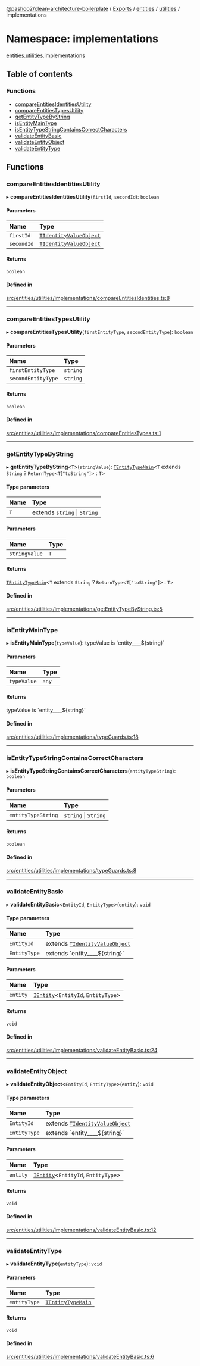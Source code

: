 [@pashoo2/clean-architecture-boilerplate](../README.md) / [Exports](../modules.md) / [entities](entities.md) / [utilities](entities.utilities.md) / implementations

# Namespace: implementations

[entities](entities.md).[utilities](entities.utilities.md).implementations

## Table of contents

### Functions

- [compareEntitiesIdentitiesUtility](entities.utilities.implementations.md#compareentitiesidentitiesutility)
- [compareEntitiesTypesUtility](entities.utilities.implementations.md#compareentitiestypesutility)
- [getEntityTypeByString](entities.utilities.implementations.md#getentitytypebystring)
- [isEntityMainType](entities.utilities.implementations.md#isentitymaintype)
- [isEntityTypeStringContainsCorrectCharacters](entities.utilities.implementations.md#isentitytypestringcontainscorrectcharacters)
- [validateEntityBasic](entities.utilities.implementations.md#validateentitybasic)
- [validateEntityObject](entities.utilities.implementations.md#validateentityobject)
- [validateEntityType](entities.utilities.implementations.md#validateentitytype)

## Functions

### compareEntitiesIdentitiesUtility

▸ **compareEntitiesIdentitiesUtility**(`firstId`, `secondId`): `boolean`

#### Parameters

| Name | Type |
| :------ | :------ |
| `firstId` | [`TIdentityValueObject`](valueobject.interfaces.md#tidentityvalueobject) |
| `secondId` | [`TIdentityValueObject`](valueobject.interfaces.md#tidentityvalueobject) |

#### Returns

`boolean`

#### Defined in

[src/entities/utilities/implementations/compareEntitiesIdentities.ts:8](https://github.com/pashoo2/clean-architecture-boilerplate/blob/4202db5/src/entities/utilities/implementations/compareEntitiesIdentities.ts#L8)

___

### compareEntitiesTypesUtility

▸ **compareEntitiesTypesUtility**(`firstEntityType`, `secondEntityType`): `boolean`

#### Parameters

| Name | Type |
| :------ | :------ |
| `firstEntityType` | `string` |
| `secondEntityType` | `string` |

#### Returns

`boolean`

#### Defined in

[src/entities/utilities/implementations/compareEntitiesTypes.ts:1](https://github.com/pashoo2/clean-architecture-boilerplate/blob/4202db5/src/entities/utilities/implementations/compareEntitiesTypes.ts#L1)

___

### getEntityTypeByString

▸ **getEntityTypeByString**<`T`\>(`stringValue`): [`TEntityTypeMain`](entities.interfaces.md#tentitytypemain)<`T` extends `String` ? `ReturnType`<`T`[``"toString"``]\> : `T`\>

#### Type parameters

| Name | Type |
| :------ | :------ |
| `T` | extends `string` \| `String` |

#### Parameters

| Name | Type |
| :------ | :------ |
| `stringValue` | `T` |

#### Returns

[`TEntityTypeMain`](entities.interfaces.md#tentitytypemain)<`T` extends `String` ? `ReturnType`<`T`[``"toString"``]\> : `T`\>

#### Defined in

[src/entities/utilities/implementations/getEntityTypeByString.ts:5](https://github.com/pashoo2/clean-architecture-boilerplate/blob/4202db5/src/entities/utilities/implementations/getEntityTypeByString.ts#L5)

___

### isEntityMainType

▸ **isEntityMainType**(`typeValue`): typeValue is \`entity\_\_\_\_${string}\`

#### Parameters

| Name | Type |
| :------ | :------ |
| `typeValue` | `any` |

#### Returns

typeValue is \`entity\_\_\_\_${string}\`

#### Defined in

[src/entities/utilities/implementations/typeGuards.ts:18](https://github.com/pashoo2/clean-architecture-boilerplate/blob/4202db5/src/entities/utilities/implementations/typeGuards.ts#L18)

___

### isEntityTypeStringContainsCorrectCharacters

▸ **isEntityTypeStringContainsCorrectCharacters**(`entityTypeString`): `boolean`

#### Parameters

| Name | Type |
| :------ | :------ |
| `entityTypeString` | `string` \| `String` |

#### Returns

`boolean`

#### Defined in

[src/entities/utilities/implementations/typeGuards.ts:8](https://github.com/pashoo2/clean-architecture-boilerplate/blob/4202db5/src/entities/utilities/implementations/typeGuards.ts#L8)

___

### validateEntityBasic

▸ **validateEntityBasic**<`EntityId`, `EntityType`\>(`entity`): `void`

#### Type parameters

| Name | Type |
| :------ | :------ |
| `EntityId` | extends [`TIdentityValueObject`](valueobject.interfaces.md#tidentityvalueobject) |
| `EntityType` | extends \`entity\_\_\_\_${string}\` |

#### Parameters

| Name | Type |
| :------ | :------ |
| `entity` | [`IEntity`](../interfaces/entities.interfaces.ientity.md)<`EntityId`, `EntityType`\> |

#### Returns

`void`

#### Defined in

[src/entities/utilities/implementations/validateEntityBasic.ts:24](https://github.com/pashoo2/clean-architecture-boilerplate/blob/4202db5/src/entities/utilities/implementations/validateEntityBasic.ts#L24)

___

### validateEntityObject

▸ **validateEntityObject**<`EntityId`, `EntityType`\>(`entity`): `void`

#### Type parameters

| Name | Type |
| :------ | :------ |
| `EntityId` | extends [`TIdentityValueObject`](valueobject.interfaces.md#tidentityvalueobject) |
| `EntityType` | extends \`entity\_\_\_\_${string}\` |

#### Parameters

| Name | Type |
| :------ | :------ |
| `entity` | [`IEntity`](../interfaces/entities.interfaces.ientity.md)<`EntityId`, `EntityType`\> |

#### Returns

`void`

#### Defined in

[src/entities/utilities/implementations/validateEntityBasic.ts:12](https://github.com/pashoo2/clean-architecture-boilerplate/blob/4202db5/src/entities/utilities/implementations/validateEntityBasic.ts#L12)

___

### validateEntityType

▸ **validateEntityType**(`entityType`): `void`

#### Parameters

| Name | Type |
| :------ | :------ |
| `entityType` | [`TEntityTypeMain`](entities.interfaces.md#tentitytypemain) |

#### Returns

`void`

#### Defined in

[src/entities/utilities/implementations/validateEntityBasic.ts:6](https://github.com/pashoo2/clean-architecture-boilerplate/blob/4202db5/src/entities/utilities/implementations/validateEntityBasic.ts#L6)
